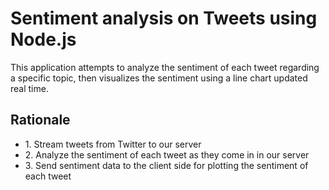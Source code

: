 <h1>Sentiment analysis on Tweets using Node.js</h1>
<p> This application attempts to analyze the sentiment of each tweet regarding a specific topic, then visualizes
the sentiment using a line chart updated real time.</p>

<h2>Rationale</h2>
<ul>
<li>1. Stream tweets from Twitter to our server</li>
<li>2. Analyze the sentiment of each tweet as they come in in our server</li>
<li>3. Send sentiment data to the client side for plotting the sentiment of each tweet</li>
</ul>
